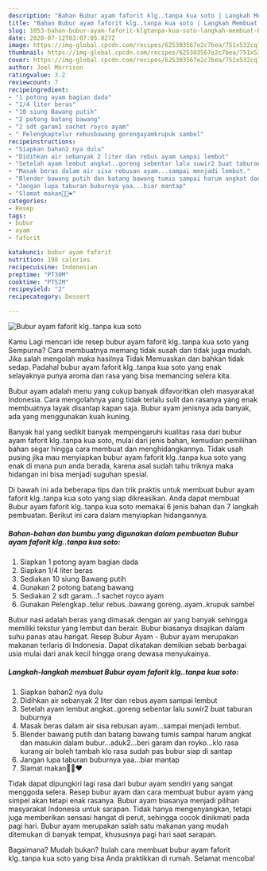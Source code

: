 ```yaml
---
description: "Bahan Bubur ayam faforit klg..tanpa kua soto | Langkah Membuat Bubur ayam faforit klg..tanpa kua soto Yang Enak Dan Lezat"
title: "Bahan Bubur ayam faforit klg..tanpa kua soto | Langkah Membuat Bubur ayam faforit klg..tanpa kua soto Yang Enak Dan Lezat"
slug: 1053-bahan-bubur-ayam-faforit-klgtanpa-kua-soto-langkah-membuat-bubur-ayam-faforit-klgtanpa-kua-soto-yang-enak-dan-lezat
date: 2020-07-12T03:07:05.827Z
image: https://img-global.cpcdn.com/recipes/625303567e2c7bea/751x532cq70/bubur-ayam-faforit-klgtanpa-kua-soto-foto-resep-utama.jpg
thumbnail: https://img-global.cpcdn.com/recipes/625303567e2c7bea/751x532cq70/bubur-ayam-faforit-klgtanpa-kua-soto-foto-resep-utama.jpg
cover: https://img-global.cpcdn.com/recipes/625303567e2c7bea/751x532cq70/bubur-ayam-faforit-klgtanpa-kua-soto-foto-resep-utama.jpg
author: Joel Morrison
ratingvalue: 3.2
reviewcount: 7
recipeingredient:
- "1 potong ayam bagian dada"
- "1/4 liter beras"
- "10 siung Bawang putih"
- "2 potong batang bawang"
- "2 sdt garam1 sachet royco ayam"
- " Pelengkaptelur rebusbawang gorengayamkrupuk sambel"
recipeinstructions:
- "Siapkan bahan2 nya dulu"
- "Didihkan air sebanyak 2 liter dan rebus ayam sampai lembut"
- "Setelah ayam lembut angkat..goreng sebentar lalu suwir2 buat taburan buburnya"
- "Masak beras dalam air sisa rebusan ayam...sampai menjadi lembut."
- "Blender bawang putih dan batang bawang tumis sampai harum angkat dan masukin dalam bubur...aduk2...beri garam dan royko...klo rasa kurang air boleh tambah klo rasa sudah pas bubur siap di santap"
- "Jangan lupa taburan buburnya yaa...biar mantap"
- "Slamat makan🙏🙏❤️"
categories:
- Resep
tags:
- bubur
- ayam
- faforit

katakunci: bubur ayam faforit 
nutrition: 198 calories
recipecuisine: Indonesian
preptime: "PT30M"
cooktime: "PT52M"
recipeyield: "2"
recipecategory: Dessert

---
```



![Bubur ayam faforit klg..tanpa kua soto](https://img-global.cpcdn.com/recipes/625303567e2c7bea/751x532cq70/bubur-ayam-faforit-klgtanpa-kua-soto-foto-resep-utama.jpg)

Kamu Lagi mencari ide resep bubur ayam faforit klg..tanpa kua soto yang Sempurna? Cara membuatnya memang tidak susah dan tidak juga mudah. Jika salah mengolah maka hasilnya Tidak Memuaskan dan bahkan tidak sedap. Padahal bubur ayam faforit klg..tanpa kua soto yang enak selayaknya punya aroma dan rasa yang bisa memancing selera kita.

Bubur ayam adalah menu yang cukup banyak difavoritkan oleh masyarakat Indonesia. Cara mengolahnya yang tidak terlalu sulit dan rasanya yang enak membuatnya layak disantap kapan saja. Bubur ayam jenisnya ada banyak, ada yang menggunakan kuah kuning.

Banyak hal yang sedikit banyak mempengaruhi kualitas rasa dari bubur ayam faforit klg..tanpa kua soto, mulai dari jenis bahan, kemudian pemilihan bahan segar hingga cara membuat dan menghidangkannya. Tidak usah pusing jika mau menyiapkan bubur ayam faforit klg..tanpa kua soto yang enak di mana pun anda berada, karena asal sudah tahu triknya maka hidangan ini bisa menjadi suguhan spesial.


Di bawah ini ada beberapa tips dan trik praktis untuk membuat bubur ayam faforit klg..tanpa kua soto yang siap dikreasikan. Anda dapat membuat Bubur ayam faforit klg..tanpa kua soto memakai 6 jenis bahan dan 7 langkah pembuatan. Berikut ini cara dalam menyiapkan hidangannya.

<!--inarticleads1-->

##### Bahan-bahan dan bumbu yang digunakan dalam pembuatan Bubur ayam faforit klg..tanpa kua soto:

1. Siapkan 1 potong ayam bagian dada
1. Siapkan 1/4 liter beras
1. Sediakan 10 siung Bawang putih
1. Gunakan 2 potong batang bawang
1. Sediakan 2 sdt garam...1 sachet royco ayam
1. Gunakan  Pelengkap..telur rebus..bawang goreng..ayam..krupuk sambel


Bubur nasi adalah beras yang dimasak dengan air yang banyak sehingga memiliki tekstur yang lembut dan berair. Bubur biasanya disajikan dalam suhu panas atau hangat. Resep Bubur Ayam - Bubur ayam merupakan makanan terlaris di Indonesia. Dapat dikatakan demikian sebab berbagai usia mulai dari anak kecil hingga orang dewasa menyukainya. 

<!--inarticleads2-->

##### Langkah-langkah membuat Bubur ayam faforit klg..tanpa kua soto:

1. Siapkan bahan2 nya dulu
1. Didihkan air sebanyak 2 liter dan rebus ayam sampai lembut
1. Setelah ayam lembut angkat..goreng sebentar lalu suwir2 buat taburan buburnya
1. Masak beras dalam air sisa rebusan ayam...sampai menjadi lembut.
1. Blender bawang putih dan batang bawang tumis sampai harum angkat dan masukin dalam bubur...aduk2...beri garam dan royko...klo rasa kurang air boleh tambah klo rasa sudah pas bubur siap di santap
1. Jangan lupa taburan buburnya yaa...biar mantap
1. Slamat makan🙏🙏❤️


Tidak dapat dipungkiri lagi rasa dari bubur ayam sendiri yang sangat menggoda selera. Resep bubur ayam dan cara membuat bubur ayam yang simpel akan tetapi enak rasanya. Bubur ayam biasanya menjadi pilihan masyarakat Indonesia untuk sarapan. Tidak hanya mengenyangkan, tetapi juga memberikan sensasi hangat di perut, sehingga cocok dinikmati pada pagi hari. Bubur ayam merupakan salah satu makanan yang mudah ditemukan di banyak tempat, khususnya pagi hari saat sarapan. 

Bagaimana? Mudah bukan? Itulah cara membuat bubur ayam faforit klg..tanpa kua soto yang bisa Anda praktikkan di rumah. Selamat mencoba!
